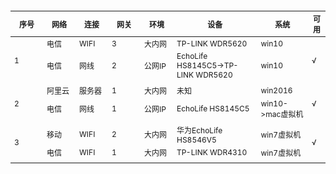 <!--
 * @Author: snltty
 * @Date: 2021-09-03 14:44:55
 * @LastEditors: snltty
 * @LastEditTime: 2021-09-12 21:06:35
 * @version: v1.0.0
 * @Descripttion: 功能说明
 * @FilePath: \client.web.vue3\src\views\about\env.md
-->
<table style="width:100%;font-size:12px;">
    <thead>
        <tr>
            <th width="40">序号</th>
            <th width="40">网络</th>
            <th width="40">连接</th>
            <th width="40">网关</th>
            <th width="40">环境</th>
            <th>设备</th>
            <th>系统</th>
            <th>可用</th>
        </tr>
    </thead>
    <tbody>
        <tr>
            <td rowspan="3">1</td>
            <td>电信</td>
            <td>WIFI</td>
            <td>3</td>
            <td>大内网</td>
            <td>TP-LINK WDR5620</td>
            <td>win10</td>
            <td rowspan="3">√</td>
        </tr>
        <tr>
            <td>电信</td>
            <td>网线</td>
            <td>2</td>
            <td>公网IP</td>
            <td>EchoLife HS8145C5->TP-LINK WDR5620</td>
            <td>win10</td>
        </tr>
        <tr>
            <td colspan="6"></td>
        </tr>
        <tr>
            <td rowspan="3">2</td>
            <td>阿里云</td>
            <td>服务器</td>
            <td>1</td>
            <td>大内网</td>
            <td>未知</td>
            <td>win2016</td>
            <td rowspan="3">√</td>
        </tr>
        <tr>
            <td>电信</td>
            <td>网线</td>
            <td>1</td>
            <td>公网IP</td>
            <td>EchoLife HS8145C5</td>
            <td>win10->mac虚拟机</td>
        </tr>
        <tr>
            <td colspan="6"></td>
        </tr>
        <tr>
            <td rowspan="3">3</td>
            <td>移动</td>
            <td>WIFI</td>
            <td>2</td>
            <td>大内网</td>
            <td>华为EchoLife HS8546V5</td>
            <td>win7虚拟机</td>
            <td rowspan="3">√</td>
        </tr>
        <tr>
            <td>电信</td>
            <td>WIFI</td>
            <td>1</td>
            <td>大内网</td>
            <td>TP-LINK WDR4310</td>
            <td>win7虚拟机</td>
        </tr>
         <tr>
            <td colspan="6"></td>
        </tr>
    </tbody>
</table>